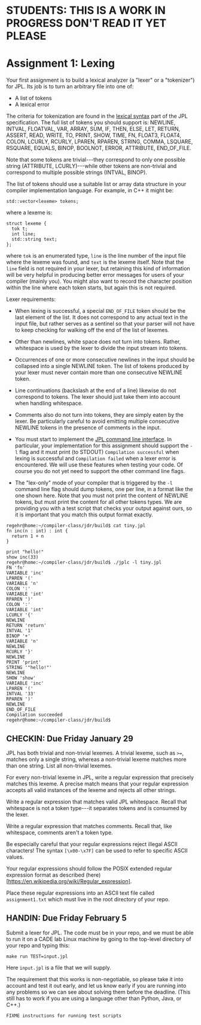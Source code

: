 # STUDENTS: THIS IS A WORK IN PROGRESS DON'T READ IT YET PLEASE

# Assignment 1: Lexing

Your first assignment is to build a lexical analyzer (a "lexer" or a "tokenizer") for JPL. Its job
is to turn an arbitrary file into one of:

- A list of tokens
- A lexical error

The criteria for tokenization are found in the [lexical
syntax](https://github.com/utah-cs4470-sp21/jpl/blob/main/spec.md#lexical-syntax)
part of the JPL specification. The full list of tokens you should support is: 
NEWLINE, INTVAL, FLOATVAL, VAR, ARRAY, SUM, IF, THEN,
ELSE, LET, RETURN, ASSERT, READ, WRITE, TO, PRINT, SHOW,
TIME, FN, FLOAT3, FLOAT4, COLON, LCURLY, RCURLY, LPAREN,
RPAREN, STRING, COMMA, LSQUARE, RSQUARE, EQUALS, BINOP,
BOOLNOT, ERROR, ATTRIBUTE, END_OF_FILE.

Note that some tokens are trivial---they correspond to only one possible
string (ATTRIBUTE, LCURLY)---while other tokens are non-trivial and
correspond to multiple possible strings (INTVAL, BINOP).

The list of tokens should use a suitable list or array data structure
in your compiler implementation language. For example, in C++ it might be:

```
std::vector<lexeme> tokens;
```

where a lexeme is:

```
struct lexeme {
  tok t;
  int line;
  std::string text;
};
```

where `tok` is an enumerated type, `line` is the line number of the
input file where the lexeme was found, and `text` is the lexeme
itself. Note that the `line` field is not required in your lexer, but
retaining this kind of information will be very helpful in producing
better error messages for users of your compiler (mainly you). You
might also want to record the character position within the line
where each token starts, but again this is not required.

Lexer requirements:

- When lexing is successful, a special `END_OF_FILE` token should be
  the last element of the list. It does not correspond to any actual
  text in the input file, but rather serves as a sentinel so that your
  parser will not have to keep checking for walking off the end of the
  list of lexemes.

- Other than newlines, white space does not turn into tokens. Rather,
  whitespace is used by the lexer to divide the input stream into
  tokens.

- Occurrences of one or more consecutive newlines in the input should
  be collapsed into a single NEWLINE token. The list of tokens
  produced by your lexer must never contain more than one consecutive
  NEWLINE token.
  
- Line continuations (backslash at the end of a line) likewise do not
  correspond to tokens. The lexer should just take them into account
  when handling whitespace.

- Comments also do not turn into tokens, they are simply eaten by the
  lexer. Be particularly careful to avoid emitting multiple
  consecutive NEWLINE tokens in the presence of comments in the input.

- You must start to implement the [JPL command line
  interface](https://github.com/utah-cs4470-sp21/jpl/blob/main/spec.md#jpl-compiler-command-line-interface).
  In particular, your implementation for this assignment should
  support the `-l` flag and it must print (to STDOUT) `Compilation
  successful` when lexing is successful and `Compilation failed` when
  a lexer error is encountered. We will use these features when
  testing your code. Of course you do not yet need to support the
  other command line flags.

- The "lex-only" mode of your compiler that is triggered by the `-l`
  command line flag should dump tokens, one per line, in a format like
  the one shown here. Note that you must not print the content of NEWLINE
  tokens, but must print the content for all other tokens types. We are
  providing you with a test script that checks your output against ours,
  so it is important that you match this output format exactly.

```
regehr@home:~/compiler-class/jdr/build$ cat tiny.jpl 
fn inc(n : int) : int {
  return 1 + n
}

print "hello!"
show inc(33)
regehr@home:~/compiler-class/jdr/build$ ./jplc -l tiny.jpl 
FN 'fn'
VARIABLE 'inc'
LPAREN '('
VARIABLE 'n'
COLON ':'
VARIABLE 'int'
RPAREN ')'
COLON ':'
VARIABLE 'int'
LCURLY '{'
NEWLINE
RETURN 'return'
INTVAL '1'
BINOP '+'
VARIABLE 'n'
NEWLINE
RCURLY '}'
NEWLINE
PRINT 'print'
STRING '"hello!"'
NEWLINE
SHOW 'show'
VARIABLE 'inc'
LPAREN '('
INTVAL '33'
RPAREN ')'
NEWLINE
END_OF_FILE
Compilation succeeded
regehr@home:~/compiler-class/jdr/build$ 
```

## CHECKIN: Due Friday January 29

JPL has both trivial and non-trivial lexemes. A trivial lexeme, such
as `>=`, matches only a single string, whereas a non-trivial lexeme
matches more than one string. List all non-trivial lexemes.

For every non-trivial lexeme in JPL, write a regular expression
that precisely matches this lexeme. A precise match means that your
regular expression accepts all valid instances of the lexeme and
rejects all other strings.

Write a regular expression that matches valid JPL whitespace. Recall
that whitespace is not a token type---it separates tokens and is
consumed by the lexer.

Write a regular expression that matches comments. Recall that,
like whitespace, comments aren't a token type.

Be especially careful that your regular expressions reject illegal
ASCII characters! The syntax `[\x00-\x7F]` can be used to refer to
specific ASCII values.

Your regular expressions should follow the POSIX extended regular
expression format as described
(here)[https://en.wikipedia.org/wiki/Regular_expression].

Place these regular expressions into an ASCII text file called
`assignment1.txt` which must live in the root directory of your repo.

## HANDIN: Due Friday February 5

Submit a lexer for JPL. The code must be in your repo, and we must be
able to run it on a CADE lab Linux machine by going to the top-level
directory of your repo and typing this:

```
make run TEST=input.jpl
```

Here `input.jpl` is a file that we will supply.

The requirement that this works is non-negotiable, so please take it
into account and test it out early, and let us know early if you are
running into any problems so we can see about solving them before the
deadline. (This still has to work if you are using a language other
than Python, Java, or C++.)

```
FIXME instructions for running test scripts
```

